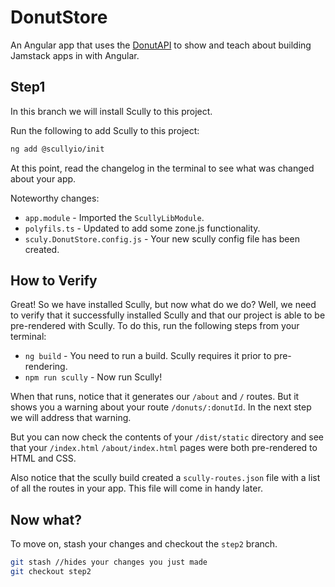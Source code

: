 # DonutStore

An Angular app that uses the [DonutAPI](git@github.com:aaronfrost/DonutAPI.git) to show and teach about
building Jamstack apps in with Angular.

## Step1

In this branch we will install Scully to this project.

Run the following to add Scully to this project:

```bash
ng add @scullyio/init
```

At this point, read the changelog in the terminal to see what was changed about your app.

Noteworthy changes:

-   `app.module` - Imported the `ScullyLibModule`.
-   `polyfils.ts` - Updated to add some zone.js functionality.
-   `sculy.DonutStore.config.js` - Your new scully config file has been created.

## How to Verify

Great! So we have installed Scully, but now what do we do? Well, we need to verify that it successfully
installed Scully and that our project is able to be pre-rendered with Scully. To do this, run the
following steps from your terminal:

-   `ng build` - You need to run a build. Scully requires it prior to pre-rendering.
-   `npm run scully` - Now run Scully!

When that runs, notice that it generates our `/about` and `/` routes. But it shows you a warning
about your route `/donuts/:donutId`. In the next step we will address that warning.

But you can now check the contents of your `/dist/static` directory and see that your `/index.html`
`/about/index.html` pages were both pre-rendered to HTML and CSS.

Also notice that the scully build created a `scully-routes.json` file with a list of all the routes in
your app. This file will come in handy later.

## Now what?

To move on, stash your changes and checkout the `step2` branch.

```bash
git stash //hides your changes you just made
git checkout step2
```

